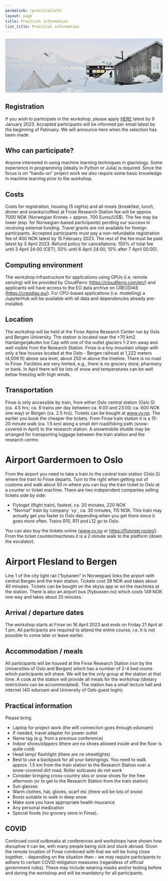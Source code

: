 ```yaml
---
permalink: /practicalinfo
layout: page
title: Practical information
list_title: Practical information
---
```

<img src="https://github.com/Machine-Learning-in-Glaciology-Workshop/Machine-Learning-in-Glaciology-Workshop.github.io/blob/master/assets/imgs/finse2014_0.jpg?raw=true" width="700">

## Registration
If you wish to participate in the workshop, please apply [HERE](https://docs.google.com/forms/d/e/1FAIpQLSeFPpADZpmVA0lA4UYs7y8ayQV1PuN6JoWUJBguA7qVk0bpSg/viewform) latest by 9 January 2023. Accepted participants will be informed per email latest by the beginning of February. We will announce here when the selection has been made.

## Who can participate?

Anyone interested in using machine learning techniques in glaciology. Some experience in  programming (ideally in Python or Julia) is required. Since the focus is on "hands-on" project work we also require some basic knowledge in machine learning prior to the workshop. 

## Costs

Costs for registration, housing (5 nights) and all meals (breakfast, lunch, dinner and snacks/coffee) at Finse Research Station fee will be approx. 7000 NOK (Norwegian Krones = approx. 700 Euros/US$). The fee may be lower (esp. for Norwegian-based participants) pending our success in receiving external funding. Travel grants are not available for foreign participants. Accepted participants must pay a non-refundable registration fee of 400 NOK latest by 15 February 2023. The rest of the fee must be paid latest by 3 April 2023. Refund policy for cancellations: 100% of total fee until 3 April 24:00 (CET), 50% until 6 April 24:00, 10% after 7 April 00:00).

## Computing environment

The workshop infrastructure for applications using GPUs (i.e. remote sensing) will be provided by CloudFerro (https://cloudferro.com/en/) and applicants will have access to the EO data archive on CREODIAS (https://creodias.eu/). For CPU-based applications (i.e. modelling) a JupyterHub will be available with all data and dependencies already pre-installed.

## Location
The workshop will be held at the Finse Alpine Research Center run by Oslo and Bergen University. The station is located near the >70 km2 Hardangerjøkulen Ice Cap with one of the outlet glaciers 1-2 km away and well visible from the Research Station. Finse is a tiny mountain village with only a few houses located at the Oslo - Bergen railroad at 1,222 meters (4,009 ft) above sea level, about 250 m above the treeline. There is no road to Finse. Facilities are very limited, e.g., there is no grocery store, pharmacy or bank. In April there will be lots of snow and temperatures can be well below freezing with high winds.
 
## Transportation
Finse is only accessible by train, from either Oslo central station (Oslo S) (ca. 4.5 hrs; ca. 6 trains per day between ca. 6:00 and 23:00; ca. 600 NOK one way) or Bergen (ca. 2.5 hrs). Tickets can be bought at www.vy.no. The earlier you book the cheaper the tickets. From Finse train station it is a 15-20 minute walk (ca. 1.5 km) along a small dirt road/hiking path (snow-covered in April) to the research station. A snowmobile shuttle may be arranged for transporting luggage between the train station and the research centre.
 
# Airport Gardermoen to Oslo
From the airport you need to take a train to the central train station (Oslo S) where the train to Finse departs. Turn to the right when getting out of customs and walk about 50 m where you can buy the train ticket to Oslo at a counter or ticket machine. There are two independent companies selling tickets side by side:
- Flytoget (flight train), fastest, ca. 20 minutes, 220 NOK
- "Normal" train by company ´vy´, ca. 30 minutes, 115 NOK. This train may actually get you faster to Oslo depending when you get there since it goes more often. Trains R10, R11 and L12 go to Oslo.
 
You can also buy the tickets online (www.vy.no or https://flytoget.no/en/). From the ticket counter/machines it is a 2 minute walk to the platform (down the escalator).
 
# Airport Flesland to Bergen
Line 1 of the city light rail (“bybanen” in Norwegian) links the airport with central Bergen and the train station. Tickets cost 39 NOK and takes about 40 minutes. Tickets can be bought on the skyss app or on the machines at the station. There is also an airport bus (flybussen.no) which costs 149 NOK one way and takes about 25 minutes. 

## Arrival / departure dates
The workshop starts at Finse on 16 April 2023 and ends on Friday 21 April at 1 pm. All participants are required to attend the entire course, i.e. it is not possible to come later or leave earlier.

## Accommodation / meals
All participants will be housed at the Finse Research Station (run by the Universities of Oslo and Bergen) which has a number of 2-4 bed rooms which participants will share. We will be the only group at the station at that time. A cook at the station will provide all meals for the workshop (dietary restrictions can be accommodated). The station has a small lecture hall and internet (4G eduroam and University of Oslo guest login).
 
## Practical information

Please bring:

- Laptop for project work (the wifi connection goes through eduroam)
- If needed, travel adapter for power outlet
- Name tag (e.g. from a previous conference)
- Indoor shoes/slippers (there are no shoes allowed inside and the floor is quite cold)
- Head lamp/ flashlight (there are no streetlights)
- Best to use a backpack for all your belongings. You need to walk approx. 1.5 km from the train station to the Research Station over a snow-covered dirt road. Roller suitcases do not work
- Consider bringing cross-country skis or snow shoes for the free afternoon (or to get to the Research Station from the train station)
- Sun glasses
- Warm clothes, hat, gloves, scarf etc (there will be lots of snow)
- Boots suitable to walk in deep snow
- Make sure you have appropriate health insurance
- Any personal medication
- Special foods (no grocery store in Finse).

## COVID
Continued covid outbreaks at conferences and workshops have shown how disruptive it can be, with many people being sick and stuck abroad. Given the remote location of Finse combined with that we will be living close together, - depending on the situation then - we may require participants to adhere to certain COVID mitigation measures (regardless of official government rules). These may include wearing masks and/or testing before and during the workshop and will be mandatory for all participants.
